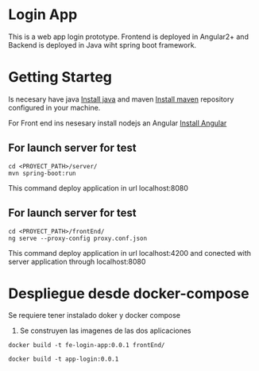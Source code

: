 # Login App
This is a web app login prototype. Frontend is deployed in Angular2+ and Backend is deployed in Java wiht spring boot framework. 

# Getting Starteg

Is necesary have java [Install java](https://www.oracle.com/technetwork/java/javase/downloads/jdk8-downloads-2133151.html) and maven [Install maven](https://maven.apache.org/install.html) repository configured in your machine.

For Front end ins nesesary install nodejs an Angular [Install Angular](https://angular.io/guide/setup-local)

## For launch server for test
```
cd <PROYECT_PATH>/server/
mvn spring-boot:run
```
This command deploy application in url localhost:8080 

## For launch server for test
```
cd <PROYECT_PATH>/frontEnd/
ng serve --proxy-config proxy.conf.json

```
This command deploy application in url localhost:4200 and conected with server application through localhost:8080 


# Despliegue desde docker-compose

Se requiere tener instalado doker y docker compose

1. Se construyen las imagenes de las dos aplicaciones

```
docker build -t fe-login-app:0.0.1 frontEnd/
```
```
docker build -t app-login:0.0.1 
```

